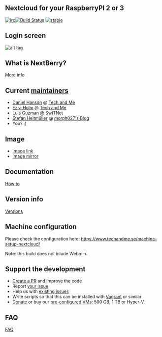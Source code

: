 ## Nextcloud for your RaspberryPI 2 or 3

[![irc](https://img.shields.io/badge/irc%20channel-%23techandme%20on%20freenode-blue.svg)](https://webchat.freenode.net/?channels=techandme)[![Build Status](https://travis-ci.org/techandme/NextBerry.svg?branch=master)](https://travis-ci.org/techandme/NextBerry) [![stable](http://badges.github.io/stability-badges/dist/stable.svg)](http://github.com/badges/stability-badges)

## Login screen
![alt tag](https://raw.githubusercontent.com/techandme/NextBerry/master/nextberry-login-screen1.jpeg)

## What is NextBerry?
[More info](https://www.techandme.se/nextberry-vm/)

## Current [maintainers](https://github.com/nextcloud/vm/graphs/contributors)
* [Daniel Hanson](https://github.com/enoch85) @ [Tech and Me](https://www.techandme.se)
* [Ezra Holm](https://github.com/ezraholm50) @ [Tech and Me](https://www.techandme.se)
* [Luis Guzman](https://github.com/Ark74) @ [SwITNet](https://switnet.net)
* [Stefan Heitmüller](https://github.com/morph027) @ [morph027's Blog](https://morph027.gitlab.io/)
* You? :)

## Image
* [Image link](https://github.com/techandme/NextBerry/releases/tag/Images)
* [Image mirror](https://cloud.techandme.se/s/G6PaI0miBibhDwj)

## Documentation
[How to](https://github.com/techandme/NextBerry/wiki)

## Version info
[Versions](https://github.com/techandme/NextBerry/releases)

## Machine configuration
Please check the configuration here: https://www.techandme.se/machine-setup-nextcloud/

Note: this build does not inlude Webmin.

## Support the development
* [Create a PR](https://help.github.com/articles/creating-a-pull-request/) and improve the code
* Report [your issue](https://github.com/techandme/nextberry/issues/new)
* Help us with [existing issues](https://github.com/techandme/nextberry/issues)
* Write scripts so that this can be installed with [Vagrant](https://www.vagrantup.com/docs/getting-started/) or similar
* [Donate](https://shop.techandme.se/index.php/product-category/donate/) or buy our [pre-configured VMs](https://shop.techandme.se/index.php/product-category/virtual-machine/): 500 GB, 1 TB or Hyper-V.

## FAQ
[FAQ](https://github.com/techandme/NextBerry/wiki/FAQ)
